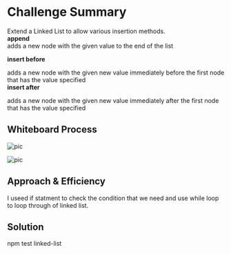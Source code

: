 # Challenge Summary
Extend a Linked List to allow various insertion methods.    
**append**     
adds a new node with the given value to the end of the list  

**insert before**

adds a new node with the given new value immediately before the first node that has the value specified  
**insert after**

adds a new node with the given new value immediately after the first node that has the value specified

## Whiteboard Process
<!-- Embedded whiteboard image -->
![pic](/linked-list/assest/before.png)

![pic](/linked-list/assest/After.png)

## Approach & Efficiency
<!-- What approach did you take? Why? What is the Big O space/time for this approach? -->
 I useed if statment to check the condition that we need and use while loop to loop through of linked list.

## Solution
<!-- Show how to run your code, and examples of it in action -->
npm test linked-list